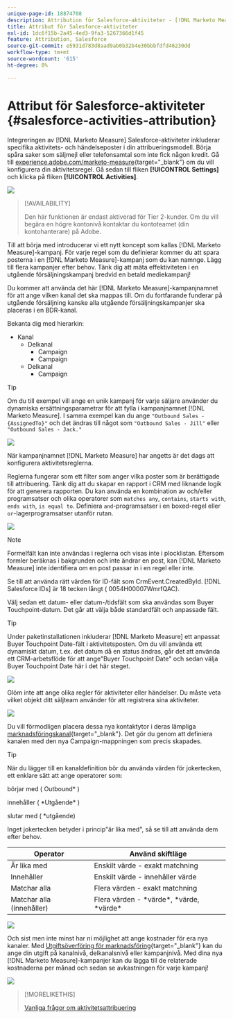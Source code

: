 ```yaml
---
unique-page-id: 18874708
description: Attribution för Salesforce-aktiviteter - [!DNL Marketo Measure]
title: Attribut för Salesforce-aktiviteter
exl-id: 1dc6f15b-2a45-4ed3-9fa3-5267366d1f45
feature: Attribution, Salesforce
source-git-commit: e5931d783d8aad9ab0b32b4e30bbbfdfd46230dd
workflow-type: tm+mt
source-wordcount: '615'
ht-degree: 0%

---
```


# Attribut för Salesforce-aktiviteter {#salesforce-activities-attribution}

Integreringen av [!DNL Marketo Measure] Salesforce-aktiviteter inkluderar specifika aktivitets- och händelseposter i din attribueringsmodell. Börja spåra saker som säljmejl eller telefonsamtal som inte fick någon kredit. Gå till [experience.adobe.com/marketo-measure](https://experience.adobe.com/marketo-measure){target="_blank"} om du vill konfigurera din aktivitetsregel. Gå sedan till fliken **[!UICONTROL Settings]** och klicka på fliken **[!UICONTROL Activities]**.

![](assets/1.png)

>[!AVAILABILITY]
>
>Den här funktionen är endast aktiverad för Tier 2-kunder. Om du vill begära en högre kontonivå kontaktar du kontoteamet (din kontohanterare) på Adobe.

Till att börja med introducerar vi ett nytt koncept som kallas [!DNL Marketo Measure]-kampanj. För varje regel som du definierar kommer du att spara posterna i en [!DNL Marketo Measure]-kampanj som du kan namnge. Lägg till flera kampanjer efter behov. Tänk dig att mäta effektiviteten i en utgående försäljningskampanj bredvid en betald mediekampanj!

Du kommer att använda det här [!DNL Marketo Measure]-kampanjnamnet för att ange vilken kanal det ska mappas till. Om du fortfarande funderar på utgående försäljning kanske alla utgående försäljningskampanjer ska placeras i en BDR-kanal.

Bekanta dig med hierarkin:

* Kanal
   * Delkanal
      * Campaign
      * Campaign
   * Delkanal
      * Campaign

>[!TIP]
>
>Om du till exempel vill ange en unik kampanj för varje säljare använder du dynamiska ersättningsparametrar för att fylla i kampanjnamnet [!DNL Marketo Measure]. I samma exempel kan du ange `"Outbound Sales - {AssignedTo}"` och det ändras till något som `"Outbound Sales - Jill"` eller `"Outbound Sales - Jack."`

![](assets/2.png)

När kampanjnamnet [!DNL Marketo Measure] har angetts är det dags att konfigurera aktivitetsreglerna.

Reglerna fungerar som ett filter som anger vilka poster som är berättigade till attribuering. Tänk dig att du skapar en rapport i CRM med liknande logik för att generera rapporten. Du kan använda en kombination av och/eller programsatser och olika operatorer som `matches any`, `contains`, `starts with`, `ends with`, `is equal to`. Definiera `and`-programsatser i en boxed-regel eller `or`-lagerprogramsatser utanför rutan.

![](assets/3.png)

>[!NOTE]
>
>Formelfält kan inte användas i reglerna och visas inte i plocklistan. Eftersom formler beräknas i bakgrunden och inte ändrar en post, kan [!DNL Marketo Measure] inte identifiera om en post passar in i en regel eller inte.
>
>Se till att använda rätt värden för ID-fält som CrmEvent.CreatedById. [!DNL Salesforce IDs] är 18 tecken långt ( 0054H00007WmrfQAC).

Välj sedan ett datum- eller datum-/tidsfält som ska användas som Buyer Touchpoint-datum. Det går att välja både standardfält och anpassade fält.

>[!TIP]
>
>Under paketinstallationen inkluderar [!DNL Marketo Measure] ett anpassat Buyer Touchpoint Date-fält i aktivitetsposten. Om du vill använda ett dynamiskt datum, t.ex. det datum då en status ändras, går det att använda ett CRM-arbetsflöde för att ange&quot;Buyer Touchpoint Date&quot; och sedan välja Buyer Touchpoint Date här i det här steget.

![](assets/4.png)

Glöm inte att ange olika regler för aktiviteter eller händelser. Du måste veta vilket objekt ditt säljteam använder för att registrera sina aktiviteter.

![](assets/5.png)

Du vill förmodligen placera dessa nya kontaktytor i deras lämpliga [marknadsföringskanal](https://experience.adobe.com/#/marketo-measure/MyAccount/Business?busView=false&amp;id=10#/!/MyAccount/Business/Account.Settings.SettingsHome?tab=Channels.Online%20Channels){target="_blank"}. Det gör du genom att definiera kanalen med den nya Campaign-mappningen som precis skapades.

>[!TIP]
>
>När du lägger till en kanaldefinition bör du använda värden för jokertecken, ett enklare sätt att ange operatorer som:
>
>börjar med ( Outbound&#42; )
>
>innehåller ( &#42;Utgående&#42; )
>
>slutar med ( &#42;utgående)
>
>Inget jokertecken betyder i princip&quot;är lika med&quot;, så se till att använda dem efter behov.

| **Operator** | **Använd skiftläge** |
|---|---|
| Är lika med | Enskilt värde - exakt matchning |
| Innehåller | Enskilt värde - innehåller värde |
| Matchar alla | Flera värden - exakt matchning |
| Matchar alla (innehåller) | Flera värden - &#42;värde&#42;, &#42;värde, &#42;värde&#42; |

![](assets/6.png)

Och sist men inte minst har ni möjlighet att ange kostnader för era nya kanaler. Med [Utgiftsöverföring för marknadsföring](https://experience.adobe.com/#/marketo-measure/MyAccount/Business?busView=false&amp;id=10#/!/MyAccount/Business/Account.Settings.SettingsHome?tab=Reporting.Marketing%20Spend){target="_blank"} kan du ange din utgift på kanalnivå, delkanalsnivå eller kampanjnivå. Med dina nya [!DNL Marketo Measure]-kampanjer kan du lägga till de relaterade kostnaderna per månad och sedan se avkastningen för varje kampanj!

![](assets/7.png)

>[!MORELIKETHIS]
>
>[Vanliga frågor om aktivitetsattribuering](/help/advanced-marketo-measure-features/activities-attribution/activities-attribution-faq.md)
